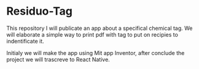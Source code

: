 # Residuo-Tag
This repository I will publicate an app about a specifical chemical tag. We will elaborate a simple way to print pdf with tag to put on recipies to indentificate it.

Initialy we will make the app using Mit app Inventor, after conclude the project we will trascreve to React Native.
